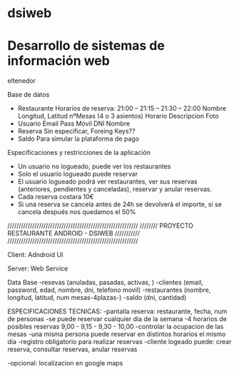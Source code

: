 
# dsiweb
# Desarrollo de sistemas de información web

eltenedor

Base de datos
- Restaurante    Horarios de reserva: 21:00 – 21:15 – 21:30 – 22:00
  Nombre
  Longitud, Latitud
  nºMesas (4 o 3 asientos)
  Horario
  Descripcion
  Foto
- Usuario
  Email
  Pass
  Móvil
  DNI
  Nombre
- Reserva
  Sin especificar, Foreing Keys??
- Saldo   Para simular la plataforma de pago

Especificaciones y restricciones de la aplicación
- Un usuario no logueado, puede ver los restaurantes
- Solo el usuario logueado puede reservar
- El usuario logueado podrá ver restaurantes, ver sus reservas (anteriores, pendientes y canceladas), reservar y anular reservas.
- Cada reserva costara 10€
- Si una reserva se cancela antes de 24h se devolverá el importe, si se cancela después nos quedamos el 50%






//////////////////////////////////////////////////////////
//////// PROYECTO RESTAURANTE ANDROID - DSIWEB ///////////
//////////////////////////////////////////////////////////

Client: Adndroid UI

Server: Web Service

Data Base
-resevas (anuladas, pasadas, activas, )
-clientes (email, password, edad, nombre, dni, telefono movil)
-restaurantes (nombre, longitud, latitud, num mesas-4plazas-)
-saldo (dni, cantidad)

ESPECIFICACIONES TECNICAS:
-pantalla reserva: restaurante, fecha, num de personas
-se puede reservar cualquier dia de la semana
-4 horarios de posibles reservas 9,00 - 9,15 - 9,30 - 10,00
-controlar la ocupacion de las mesas
-una misma persona puede reservar en distintos horarios el mismo dia
-registro obligatorio para realizar reservas
-cliente logeado puede: crear reserva, consultar reservas, anular reservas

-opcional: localizacion en google maps


